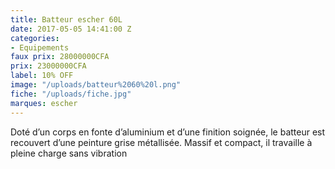 ```yaml
---
title: Batteur escher 60L
date: 2017-05-05 14:41:00 Z
categories:
- Equipements
faux prix: 28000000CFA
prix: 23000000CFA
label: 10% OFF
image: "/uploads/batteur%2060%20l.png"
fiche: "/uploads/fiche.jpg"
marques: escher
---
```


Doté d’un corps en fonte d’aluminium et d’une finition soignée, le batteur est recouvert d’une peinture grise métallisée.  Massif et compact, il travaille à pleine charge sans vibration